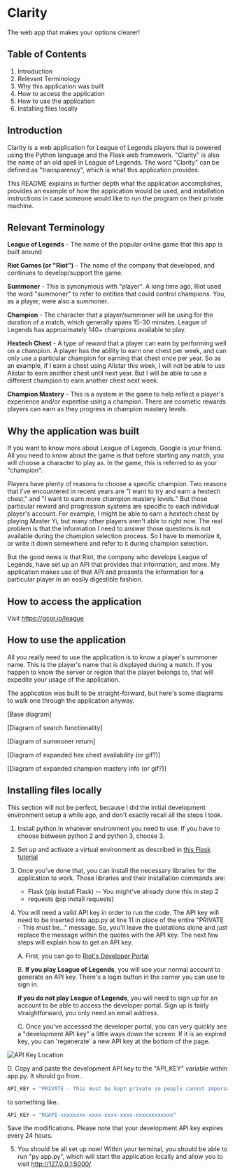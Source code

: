 # Clarity

The web app that makes your options clearer!


## Table of Contents

1. Introduction
2. Relevant Terminology
3. Why this application was built
4. How to access the application
5. How to use the application
6. Installing files locally


## Introduction

Clarity is a web application for League of Legends players that is powered using
the Python language and the Flask web framework. "Clarity" is also the name of an
old spell in League of Legends. The word "Clarity" can be defined as
"transparency", which is what this application provides.

This README explains in further depth what the application accomplishes, provides
an example of how the application would be used, and installation instructions in
case someone would like to run the program on their private machine.


## Relevant Terminology

**League of Legends** - The name of the popular online game that this app is built around

**Riot Games (or "Riot")** - The name of the company that developed, and continues to
develop/support the game.

**Summoner** - This is synonymous with "player". A long time ago, Riot used the word
"summoner" to refer to entities that could control champions. You, as a player, were
also a summoner.

**Champion** - The character that a player/summoner will be using for the duration of a
match, which generally spans 15-30 minutes. League of Legends has approximately
140+ champions available to play.

**Hextech Chest** - A type of reward that a player can earn by performing well on a
champion. A player has the ability to earn one chest per week, and can only use
a particular champion for earning that chest once per year. So as an example, if I earn
a chest using Alistar this week, I will not be able to use Alistar to earn another
chest until next year. But I will be able to use a different champion to earn another
chest next week.

**Champion Mastery** - This is a system in the game to help reflect a player's experience
and/or expertise using a champion. There are cosmetic rewards players can earn as
they progress in champion mastery levels.


## Why the application was built

If you want to know more about League of Legends, Google is your friend. All you need
to know about the game is that before starting any match, you will choose a character
to play as. In the game, this is referred to as your "champion".

Players have plenty of reasons to choose a specific champion. Two reasons that I've
encountered in recent years are "I want to try and earn a hextech chest," and "I want
to earn more champion mastery levels." But those particular reward and progression
systems are specific to each individual player's account. For example, I might be able
to earn a hextech chest by playing Master Yi, but many other players aren't able to
right now. The real problem is that the information I need to answer those questions
is not available during the champion selection process. So I have to memorize it, or
write it down somewhere and refer to it during champion selection.

But the good news is that Riot, the company who develops League of Legends, have set
up an API that provides that information, and more. My application makes use of that
API and presents the information for a particular player in an easily digestible fashion.


## How to access the application

Visit https://gcor.io/league


## How to use the application

All you really need to use the application is to know a player's summoner name. This is
the player's name that is displayed during a match. If you happen to know the server or
region that the player belongs to, that will expedite your usage of the application.

The application was built to be straight-forward, but here's some diagrams to walk
one through the application anyway.

[Base diagram]

[Diagram of search functionality]

[Diagram of summoner return]

[Diagram of expanded hex chest availability (or gif?)]

[Diagram of expanded champion mastery info (or gif?)]


## Installing files locally

This section will not be perfect, because I did the initial development environment setup
a while ago, and don't exactly recall all the steps I took.

1. Install python in whatever environment you need to use. If you have to choose between
python 2 and python 3, choose 3.

2. Set up and activate a virtual environment as described in [this Flask tutorial](https://flask.palletsprojects.com/en/1.1.x/installation/#installation)

3. Once you've done that, you can install the necessary libraries for the application to work.
Those libraries and their installation commands are:
   - Flask (pip install Flask) -- You might've already done this in step 2
   - requests (pip install requests)

4. You will need a valid API key in order to run the code. The API key will need to be inserted
into app.py at line 11 in place of the entire "PRIVATE - This must be..." message. So, you'll
leave the quotations alone and just replace the message within the quotes with the API key. The
next few steps will explain how to get an API key.

   A. First, you can go to [Riot's Developer Portal](https://developer.riotgames.com/)

   B. **If you play League of Legends**, you will use your normal account to generate an API key. There's
a login button in the corner you can use to sign in.

      **If you do not play League of Legends**, you will need to sign up for an account to be able to
access the developer portal. Sign up is fairly straightforward, you only need an email address.

   C. Once you've accessed the developer portal, you can very quickly see a "development API key"
a little ways down the screen. If it is an expired key, you can 'regenerate' a new API key at
the bottom of the page.

![API Key Location](https://gcor.io/images/API_KEY_location.PNG)

   D. Copy and paste the development API key to the "API_KEY" variable within app.py. It should
   go from..
   ```python
   API_KEY = "PRIVATE - This must be kept private so people cannot impersonate me to access Riot's API"
   ```
   to something like..
   ```python
   API_KEY = "RGAPI-xxxxxxxx-xxxx-xxxx-xxxx-xxxxxxxxxxxx"
   ```
   Save the modifications. Please note that your development API key expires every 24 hours.

5. You should be all set up now! Within your terminal, you should be able to run "py app.py",
which will start the application locally and allow you to visit http://127.0.0.1:5000/
